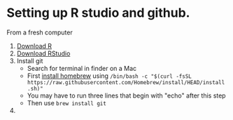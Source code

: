 # Setting up R studio and github.
From a fresh computer

1) [Download R](https://cran.r-project.org/bin/macosx/)
2) [Download RStudio](https://www.rstudio.com/products/rstudio/download/)
3) Install git
    * Search for terminal in finder on a Mac
    * First [install homebrew](https://brew.sh/) using `/bin/bash -c "$(curl -fsSL https://raw.githubusercontent.com/Homebrew/install/HEAD/install.sh)"`
    * You may have to run three lines that begin with "echo" after this step
    * Then use `brew install git`
5) 
